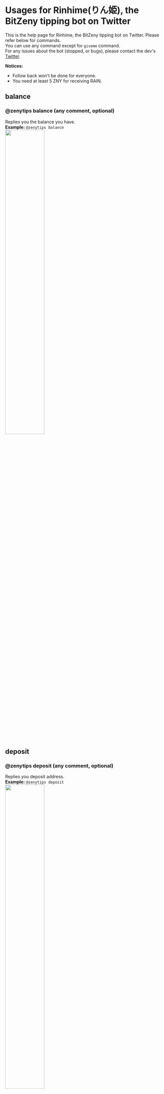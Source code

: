 # Usages for Rinhime(りん姫), the BitZeny tipping bot on Twitter

This is the help page for Rinhime, the BitZeny tipping bot on Twitter. Please refer below for commands.    
You can use any command except for `giveme` command.    
For any issues about the bot (stopped, or bugs), please contact the dev's [Twitter](https://twitter.com/tra_sta).    
    
**Notices:**
- Follow back won't be done for everyone.
- You need at least 5 ZNY for receiving RAIN.

## balance
### @zenytips balance (any comment, optional)
Replies you the balance you have.   
**Example:** `@zenytips balance`    
<img src="https://i.imgur.com/kjoqPPN.png" alt="" width="50%" height="50%">

## deposit
### @zenytips deposit (any comment, optional)
Replies you deposit address.    
**Example:** `@zenytips deposit`     
<img src="https://i.imgur.com/r6cxfFc.png" alt="" width="50%" height="50%">

## withdraw
### @zenytips withdraw (ZNY address, required) (amount to withdraw, required)
Withdraws specified amount of BitZeny to the specified address.    
**Example:** `@zenytips withdraw ZuGdQvycbE9HTfke3EPcSUQEH2joaYqXjj 10`    
<img src="https://i.imgur.com/NNqJiEu.png" alt="" width="50%" height="50%">

## withdrawall
### @zenytips withdrawall (ZNY address, required)
Withdraws *all* BitZeny to the specified address.        
**Example:** `@zenytips withdrawall ZuGdQvycbE9HTfke3EPcSUQEH2joaYqXjj`    
**CAUTION:** This command will withdraw **ALL** BitZeny including the last 5ZNY.

## send
### @￰zenytips send (Twitter account ID starting with @, required) (amount to send, required) (any comment, optional)
Sends specified amount of BitZeny to the specified account.

## tip
### @￰zenytips tip (Twitter account ID starting with @, required) (amount to tip, required) (any comment, optional)
Sends specified amount of BitZeny to the specified account.    
The receiver needs to use `balance` command within 3 days to receive.    
If the receiver didn't received your tip, it'll be sent back to your balance.    
**Example:** `@zenytips tip @tra_sta 3.9 Thanks!`
**Tip:** You can donate the author by: `@￰zenytips tip @￰zenytips (amount to tip, required)`

## rain
### @￰zenytips rain (amount to rain, required)
Delivers equally ZNYs to the users who fulfilled the following condition:
- Have deposited at least 5 ZNY.

## rainlist
Only available in the Direct Messages.    
Replies the list of users who fulfilled the condition to get rained.

## rainfollower
### @￰zenytips rainfollower (amount to rain, required)
Delivers equally ZNYs to the users who fulfilled the following conditions:
- Have deposited at least 5 ZNY.
- Your follower.
**Note:** Don't abuse this, since it is a one of heavier operations.

## rainfollowerlist
Only available in the Direct Messages.    
Replies the list of users who fulfilled the condition to get rained in your follower.

## giveme
### @zenytips giveme (any comment, optional)
If your account fulfills the following conditions, you can get a little ZNYs.    
- Using official client.
- Tweeted more than 100 tweets.
- 2 weeks elapsed from creation of your account.
- Your balance is 10 ZNY or less.
- 7 days elapsed from the last withdrawal.
- 24 hours elapsed from the last `giveme` command.

**Caution:** Not available in the Direct Messages, be careful.

## A hidden command only available for the New Year Day
**Caution:** The following command contains Japanese Kanjis, you may need Copy and Paste.
### @￰zenytips お年玉 (Twitter account ID starting with @, required) (amount to tip, required) (any comment, optional)
Alias of `tip` command.

### @￰zenytips お賽銭 (amount to tip, required) (any comment, optional)
You can make a money offering. More you make a money offering, I will be happier.
